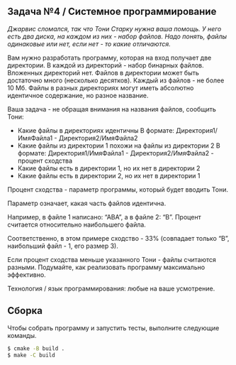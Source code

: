 ## Задача №4 / Системное программирование

_Джарвис сломался, так что Тони Старку нужна ваша помощь. У него есть два диска,
на каждом из них - набор файлов. Надо понять, файлы одинаковые или нет, если
нет - то какие отличаются._

Вам нужно разработать программу, которая на вход получает две директории.
В каждой из директорий - набор бинарных файлов. Вложенных директорий нет.
Файлов в директории может быть достаточно много (несколько десятков).
Каждый из файлов - не более 10 Мб.
Файлы в разных директориях могут иметь абсолютно идентичное содержание, но
разное название.

Ваша задача - не обращая внимания на названия файлов, сообщить Тони:
*  Какие файлы в директориях идентичны
В формате: Директория1/ИмяФайла1 - Директория2/ИмяФайла2
*  Какие файлы из директории 1 похожи на файлы из директории 2
В формате: Директория1/ИмяФайла1 - Директория2/ИмяФайла2 - процент
сходства
*  Какие файлы есть в директории 1, но их нет в директории 2
*  Какие файлы есть в директории 2, но их нет в директории 1

Процент сходства - параметр программы, который будет вводить Тони.

Параметр означает, какая часть файлов идентична.

Например, в файле 1 написано: “АВА”, а в файле 2: “В”.
Процент считается относительно наибольшего файла.

Соответственно, в этом примере сходство - 33% (совпадает только “В”,
наибольший файл - 1, его размер 3).

Если процент сходства меньше указанного Тони - файлы считаются разными.
Подумайте, как реализовать программу максимально эффективно.

Технология / язык программирования: любые на ваше усмотрение.

## Сборка

Чтобы собрать программу и запустить тесты, выполните следующие команды.
```bash
$ cmake -B build .
$ make -C build
```
